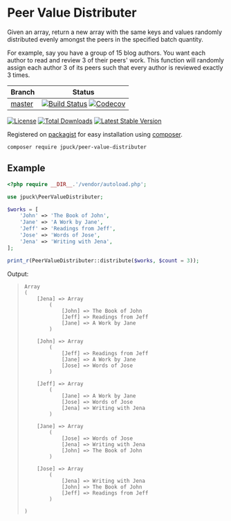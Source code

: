 # Peer Value Distributer

Given an array, return a new array with the same keys and values randomly
distributed evenly amongst the peers in the specified batch quantity.

For example, say you have a group of 15 blog authors. You want each author to
read and review 3 of their peers' work. This function will randomly assign each
author 3 of its peers such that every author is reviewed exactly 3 times.

Branch      | Status
----------- | ------
[master][1] | [![Build Status][3]][2] [![Codecov][8]][7]

[![License][11]][10]
[![Total Downloads][12]][10]
[![Latest Stable Version][9]][10]

Registered on [packagist][6] for easy installation using [composer][5].

    composer require jpuck/peer-value-distributer

## Example

```php
<?php require __DIR__.'/vendor/autoload.php';

use jpuck\PeerValueDistributer;

$works = [
    'John' => 'The Book of John',
    'Jane' => 'A Work by Jane',
    'Jeff' => 'Readings from Jeff',
    'Jose' => 'Words of Jose',
    'Jena' => 'Writing with Jena',
];

print_r(PeerValueDistributer::distribute($works, $count = 3));
```

Output:

>     Array
>     (
>         [Jena] => Array
>             (
>                 [John] => The Book of John
>                 [Jeff] => Readings from Jeff
>                 [Jane] => A Work by Jane
>             )
>
>         [John] => Array
>             (
>                 [Jeff] => Readings from Jeff
>                 [Jane] => A Work by Jane
>                 [Jose] => Words of Jose
>             )
>
>         [Jeff] => Array
>             (
>                 [Jane] => A Work by Jane
>                 [Jose] => Words of Jose
>                 [Jena] => Writing with Jena
>             )
>
>         [Jane] => Array
>             (
>                 [Jose] => Words of Jose
>                 [Jena] => Writing with Jena
>                 [John] => The Book of John
>             )
>
>         [Jose] => Array
>             (
>                 [Jena] => Writing with Jena
>                 [John] => The Book of John
>                 [Jeff] => Readings from Jeff
>             )
>
>     )

[1]:https://github.com/jpuck/peer-value-distributer
[2]:https://travis-ci.org/jpuck/peer-value-distributer
[3]:https://travis-ci.org/jpuck/peer-value-distributer.svg?branch=master
[4]:./public/example.php
[5]:https://getcomposer.org/
[6]:https://packagist.org/packages/jpuck/peer-value-distributer
[7]:https://codecov.io/gh/jpuck/peer-value-distributer/branch/master
[8]:https://img.shields.io/codecov/c/github/jpuck/peer-value-distributer/master.svg
[9]:https://poser.pugx.org/jpuck/peer-value-distributer/v/stable
[10]:https://github.com/jpuck/avhost/releases/latest
[11]:https://poser.pugx.org/jpuck/peer-value-distributer/license
[12]:https://img.shields.io/github/downloads/jpuck/peer-value-distributer/total.svg
